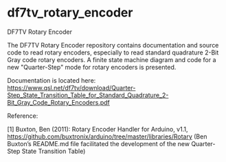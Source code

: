# df7tv_rotary_encoder
DF7TV Rotary Encoder

The DF7TV Rotary Encoder repository contains documentation and source code to read rotary encoders, especially to read standard quadrature 2-Bit Gray code rotary encoders.
A finite state machine diagram and code for a new "Quarter-Step" mode for rotary encoders is presented.

Documentation is located here: https://www.qsl.net/df7tv/download/Quarter-Step_State_Transition_Table_for_Standard_Quadrature_2-Bit_Gray_Code_Rotary_Encoders.pdf


Reference:

[1] Buxton, Ben (2011): Rotary Encoder Handler for Arduino, v1.1,
https://github.com/buxtronix/arduino/tree/master/libraries/Rotary
(Ben Buxton’s README.md file facilitated the development
 of the new Quarter-Step State Transition Table)
 
